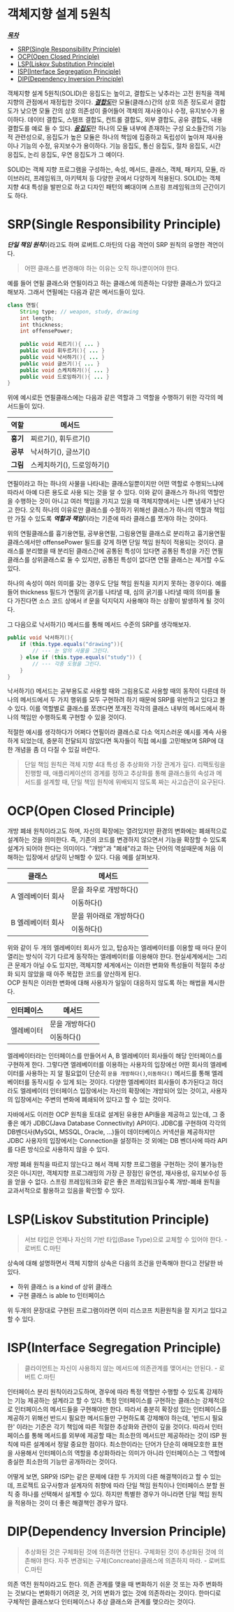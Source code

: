 # 객체지향 설계 5원칙
<u>***목차***</u>
- [SRP(Single Responsibility Principle)](#srpsingle-responsibility-principle)
- [OCP(Open Closed Principle)](#ocpopen-closed-principle)
- [LSP(Liskov Substitution Principle)](#lspliskov-substitution-principle)
- [ISP(Interface Segregation Principle)](#ispinterface-segregation-principle)
- [DIP(Dependency Inversion Principle)](#dipdependency-inversion-principle)


객체지향 설계 5원칙(SOLID)은 응집도는 높이고, 결합도는 낮추라는 고전 원칙을 객체 지향의 관점에서 재정립한 것이다. 
<u>***결합도***</u>란 모듈(클래스)간의 상호 의존 정도로서 결합도가 낮으면 모듈 간의 상호 의존성이 줄어들어 객체의 재사용이나 수정, 유지보수가 용이하다.
데이터 결합도, 스탬프 결합도, 컨트롤 결합도, 외부 결합도, 공유 결합도, 내용 결합도를 예로 들 수 있다.
<u>***응집도***</u>란 하나의 모듈 내부에 존재하는 구성 요소들간의 기능적 관련성으로, 
응집도가 높은 모듈은 하나의 책임에 집중하고 독립성이 높아져 재사용이나 기능의 수정, 유지보수가 용이하다.
기능 응집도, 통신 응집도, 절차 응집도, 시간 응집도, 논리 응집도, 우연 응집도가 그 예이다.

SOLID는 객체 지향 프로그램을 구성하는, 속성, 메서드, 클래스, 객체, 패키지, 모듈, 라이브러리, 프레임워크, 아키텍처 등 
다양한 곳에서 다양하게 적용된다. SOLID는 객체 지향 4대 특성을 발판으로 하고 디자인 패턴의 뼈대이며 스프링 프레임워크의 근간이기도 하다. 
# SRP(Single Responsibility Principle)
***단일 책임 원칙***이라고도 하며 로버트.C.마틴의 다음 격언이 SRP 원칙의 유명한 격언이다.
> 어떤 클래스를 변경해야 하는 이유는 오직 하나뿐이어야 한다.

예를 들어 연필 클래스와 연필이라고 하는 클래스에 의존하는 다양한 클래스가 있다고 해보자. 그래서 연필에는 다음과 같은 메서드들이 있다.

```java
class 연필{
    String type; // weapon, study, drawing
    int length;
    int thickness;
    int offensePower;
  
    public void 찌르기(){ ... }
    public void 휘두르기(){ ... }
    public void 낙서하기(){ ... }
    public void 글쓰기(){ ... }
    public void 스케치하기(){ ... }
    public void 드로잉하기(){ ... }
}
```
위에 예시로든 연필클래스에는 다음과 같은 역할과 그 역할을 수행하기 위한 각각의 메서드들이 있다.

| 역할 | 메서드 |
|---|---|
| **흉기** | 찌르기(),  휘두르기() |
| **공부** | 낙서하기(),  글쓰기() |
| **그림** | 스케치하기(),  드로잉하기() |

연필이라고 하는 하나의 사물을 나타내는 클래스일뿐이지만 어떤 역할로 수행되느냐에 따라서 아예 다른 용도로 사용 되는 것을 알 수 있다. 이와 같이 클래스가 하나의 역할만을 수행하는 것이 아니고 
여러 책임을 가지고 있을 때 객체지향에서는 나쁜 냄새가 난다고 한다. 오직 하나의 이유로만 클래스를 수정하기 위해선 클래스가 하나의 역할과 책임만 가질 수 있도록
***역할과 책임***이라는 기준에 따라 클래스를 쪼개야 하는 것이다.

위의 연필클래스를 흉기용연필, 공부용연필, 그림용연필 클래스로 분리하고 흉기용연필 클래스에서만 offensePower 필드를 갖게 하면 단일 책임 원칙이 적용되는 것이다.
클래스를 분리했을 때 분리된 클래스간에 공통된 특성이 있다면 공통된 특성을 가진 연필클래스를 상위클래스로 둘 수 있지만, 공통된 특성이 없다면 연필 클래스는 제거할 수도 있다.

하나의 속성이 여러 의미를 갖는 경우도 단일 책임 원칙을 지키지 못하는 경우이다. 예를 들어 thickness 필드가 연필의 굵기를 나타낼 때, 
심의 굵기를 나타낼 때의 의미를 둘 다 가진다면 소스 코드 상에서 if 문을 덕지덕지 사용해야 하는 상황이 발생하게 될 것이다.

그 다음으로 낙서하기() 메서드를 통해 메서드 수준의 SRP를 생각해보자.
```java
public void 낙서하기(){
    if (this.type.equals("drawing")){
        // --- 눈 앞의 사물을 그린다.
    } else if (this.type.equals("study")) {
        // --- 각종 도형을 그린다.
    }
}
```
낙서하기() 메서드는 공부용도로 사용할 때와 그림용도로 사용할 때의 동작이 다른데 하나의 메서드에서 두 가지 행위를 모두 구현하려 하기 때문에
SRP를 위반하고 있다고 볼 수 있다. 이를 역할별로 클래스를 쪼갠다면 쪼개진 각각의 클래스 내부의 메서드에서 하나의 책임만 수행하도록 구현할 수 있을 것이다.

적절한 예시를 생각하다가 어쩌다 연필이라 클래스로 다소 억지스러운 예시를 계속 사용하게 되었는데, 충분히 전달되지 않았다면 독자들이 직접 예시를 고민해보며 SRP에 대한 
개념을 좀 더 다질 수 있길 바란다.

> 단일 책임 원칙은 객체 지향 4대 특성 중 추상화와 가장 관계가 깊다. 리팩토링을 진행할 때, 애플리케이션의 경계를 정하고 추상화를 통해 
> 클래스들의 속성과 메서드를 설계할 때, 단일 책임 원칙에 위배되지 않도록 짜는 사고습관이 요구된다.

# OCP(Open Closed Principle)
개방 폐쇄 원칙이라고도 하며, 자신의 확장에는 열려있지만 환경의 변화에는 폐쇄적으로 설계하는 것을 의미한다. 즉, 기존의 코드를 변경하지 않으면서 기능을 확장할 수 있도록 설계가 되어야 한다는 의미이다.
"개방"과 "폐쇄"라고 하는 단어의 역설때문에 처음 이해하는 입장에서 상당히 난해할 수 있다. 다음 예를 살펴보자.
<table>
    <thead>
        <tr>
            <th>클래스</th>
            <th>메서드</th>
        </tr>
    </thead>
    <tbody>
        <tr>
            <td rowspan=2> A 엘레베이터 회사</td>
            <td>문을 좌우로 개방하다()</td>
        </tr>
        <tr>
            <td>이동하다()</td>
        </tr>
        <tr>
            <td rowspan=2>B 엘레베이터 회사</td>
            <td>문을 위아래로 개방하다()</td>
        </tr>
        <tr>
            <td>이동하다()</td>
        </tr>
    </tbody>
</table>

위와 같이 두 개의 엘레베이터 회사가 있고, 탑승자는 엘레베이터를 이용할 때 마다 문이 열리는 방식이 각기 다르게 동작하는 엘레베이터를 이용해야 한다.
현실세계에서는 그리 큰 문제가 아닐 수도 있지만, 객체지향 세계에서는 이러한 변화와 특성들이 적절히 추상화 되지 않았을 때 아주 복잡한 코드를 양산하게 된다.  
OCP 원칙은 이러한 변화에 대해 사용자가 일일이 대응하지 않도록 하는 해법을 제시한다.


<table>
    <thead>
        <tr>
            <th>인터페이스</th>
            <th>메서드</th>
        </tr>
    </thead>
    <tbody>
        <tr>
            <td rowspan="2"> 엘레베이터 </td>
            <td > 문을 개방하다() </td>
        </tr>
        <tr>
            <td > 이동하다() </td>
        </tr>
    </tbody>
</table>

엘레베이터라는 인터페이스를 만들어서 A, B 엘레베이터 회사들이 해당 인터페이스를 구현하게 한다. 그렇다면 엘레베이터를 이용하는 사용자의 입장에선 
어떤 회사의 엘레베이터를 사용하는 지 알 필요없이 단순히 `문을 개방하다()`,`이동하다()` 메서드를 통해 엘레베이터를 동작시킬 수 있게 되는 것이다.
다양한 엘레베이터 회사들이 추가된다고 하더라도 엘레베이터 인터페이스 입장에서는 자신의 확장에는 개방되어 있는 것이고, 사용자의 입장에서는 주변의 변화에 폐쇄되어 있다고 할 수 있는 것이다.

자바에서도 이러한 OCP 원칙을 토대로 설계된 유용한 API들을 제공하고 있는데, 그 중 좋은 예가 JDBC(Java Database Connectivity) API이다.
JDBC를 구현하여 각각의 DB벤더사(MySQL, MSSQL, Oracle, ...)들이 데이터베이스 커넥션을 제공하지만 JDBC 사용자의 입장에서는 Connection을 설정하는 것 외에는 
DB 벤더사에 따라 API를 다른 방식으로 사용하지 않을 수 있다. 

개방 폐쇄 원칙을 따르지 않는다고 해서 객체 지향 프로그램을 구현하는 것이 불가능한 것은 아니지만, 객체지향 프로그래밍의 가장 큰 장점인 유연성, 재사용성, 유지보수성 등을 얻을 수 없다.
스프링 프레임워크와 같은 좋은 프레임워크일수록 개방-폐쇄 원칙을 교과서적으로 활용하고 있음을 확인할 수 있다.

# LSP(Liskov Substitution Principle)
> 서브 타입은 언제나 자신의 기반 타입(Base Type)으로 교체할 수 있어야 한다. - 로버트 C.마틴
 
상속에 대해 설명하면서 객체 지향의 상속은 다음의 조건을 만족해야 한다고 전달한 바 있다.
* 하위 클래스 is a kind of 상위 클래스
* 구현 클래스 is able to 인터페이스

위 두개의 문장대로 구현된 프로그램이라면 이미 리스코프 치환원칙을 잘 지키고 있다고 할 수 있다. 
# ISP(Interface Segregation Principle)
> 클라이언트는 자신이 사용하지 않는 메서드에 의존관계를 맺어서는 안된다. - 로버트 C.마틴

인터페이스 분리 원칙이라고도하며, 경우에 따라 특정 역할만 수행할 수 있도록 강제하는 기능 제공하는 설계라고 할 수 있다. 
특정 인터페이스를 구현하는 클래스는 강제적으로 인터페이스의 메서드들을 구현해야만 한다. 따라서 충분히 확장성 있는 인터페이스를 제공하기 위해선 반드시 필요한 메서드들만 구현하도록
강제해야 하는데, '반드시 필요한' 이라는 기준은 각기 책임에 따른 적절한 추상화와 관련이 깊을 것이다. 따라서 인터페이스를 통해 메서드를 외부에 제공할 때는 
최소한의 메서드만 제공하라는 것이 ISP 원칙에 따른 설계에서 정말 중요한 점이다. 최소한이라는 단어가 단순히 애매모호한 표현을 사용해서 인터페이스의 역할을 추상화하라는 의미가 
아니라 인터페이스는 그 역할에 충실한 최소한의 기능만 공개하라는 것이다.   

어떻게 보면, SRP와 ISP는 같은 문제에 대한 두 가지의 다른 해결책이라고 할 수 있는데, 프로젝트 요구사항과 설계자의 취향에 따라 단일 책임 원칙이나 
인터페이스 분할 원칙 중 하나를 선택해서 설계할 수 있다. 하지만 특별한 경우가 아니라면 단일 책임 원칙을 적용하는 것이 더 좋은 해결책인 경우가 많다.  
# DIP(Dependency Inversion Principle)
> 추상화된 것은 구체화된 것에 의존하면 안된다. 구체화된 것이 추상화된 것에 의존해야 한다. 자주 변경되는 구체(Concreate)클래스에 의존하지 마라. - 로버트 C.마틴 

의존 역전 원칙이라고도 한다. 의존 관계를 맺을 때 변화하기 쉬운 것 또는 자주 변화하는 것보다는 변화하기 어려운 것, 거의 변화가 없는 것에 의존하라는 것이다. 
한마디로 구체적인 클래스보다 인터페이스나 추상 클래스와 관계를 맺으라는 것이다.
